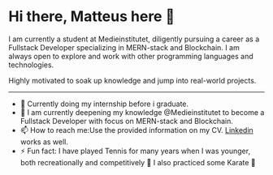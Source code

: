 # Hi there, Matteus here 👋

I am currently a student at Medieinstitutet, diligently pursuing a career as a Fullstack Developer specializing in MERN-stack and Blockchain. I am always open to explore and work with other programming languages and technologies.

Highly motivated to soak up knowledge and jump into real-world projects.

------------------------------------
- 🔭 Currently doing my internship before i graduate.
- 🌱 I am currently deepening my knowledge @Medieinstitutet to become a Fullstack Developer with focus on MERN-stack and Blockchain.
- 📫 How to reach me:Use the provided information on my CV. [Linkedin](https://www.linkedin.com/in/matteus-g/) works as well.
- ⚡ Fun fact: I have played Tennis for many years when I was younger, both recreationally and competitively 🎾 I also practiced some Karate 🥋
